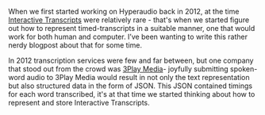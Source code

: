 When we first started working on Hyperaudio back in 2012, at the time [Interactive Transcripts](https://en.wikipedia.org/wiki/Interactive_transcripts) were relatively rare - that's when we started figure out how to represent timed-transcripts in a suitable manner, one that would work for both human and computer. I’ve been wanting to write this rather nerdy blogpost about that for some time.

In 2012 transcription services were few and far between, but one company that stood out from the crowd was [3Play Media](https://www.3playmedia.com/)- joyfully submitting spoken-word audio to 3Play Media would result in not only the text representation but also structured data in the form of JSON. This JSON contained timings for each word transcribed, it's at that time we started thinking about how to represent and store Interactive Transcripts.




